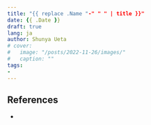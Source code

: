 ```yaml
---
title: "{{ replace .Name "-" " " | title }}"
date: {{ .Date }}
draft: true
lang: ja
author: Shunya Ueta
# cover:
#   image: "/posts/2022-11-26/images/"
#   caption: ""
tags:
- 
---
```


## References

- []()
